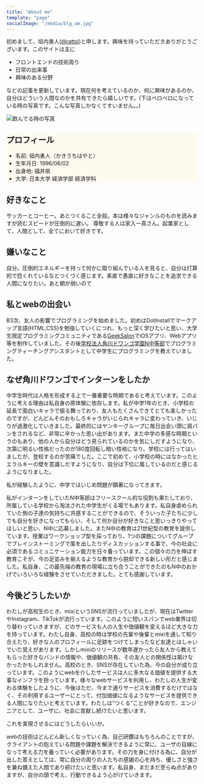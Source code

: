 ```yaml
---
title: "About me"
template: "page"
socialImage: "/media/blg_am.jpg"
---
```


初めまして、垣内勇人([@rattsl](https://twitter.com/rattsl))と申します。興味を持っていただきありがとうございます。このサイトは主に

* フロントエンドの技術周り
* 日常の出来事
* 興味のある分野

などの記事を更新しています。現在何を考えているのか、何に興味があるのか、自分はどういう人間なのかを共有できたら嬉しいです。(下はベロベロになっている時の写真です。こんな写真しかなくてすいません。。)

![飲んでる時の写真](/media/blg_am.jpg)

<div style="background-color: #fffaf0;">

## プロフィール

* 名前: 垣内勇人（かきうちはやと）
* 生年月日: 1996/06/02
* 出身地: 福井県
* 大学: 日本大学 経済学部 経済学科

</div>

## 好きなこと
サッカーとコーヒー。あとつくること全般。本は様々なジャンルのものを読みますが読むスピードが圧倒的に遅い。 
尊敬する人は家入一真さん。起業家として、人間として、全てにおいて好きです。

## 嫌いなこと
自分。圧倒的エネルギーを持って何かに取り組んでいる人を見ると、自分は打算的で捻くれているなとつくづく感じます。素直で愚直に好きなことを追求できる人間になりたい。あと朝が弱いので

## 私とwebの出会い

B3次、友人の影響でプログラミングを始めました。初めはDotInstallでマークアップ言語(HTML,CSS)を勉強していくにつれ、もっと深く学びたいと思い、大学生限定プログラミングコミュニティである[GeekSalon](https://geek-salon.com/)でiOSアプリ、Webアプリ等を制作していました。その後[学校法人角川ドワンゴ学園N中等部](https://n-jr.jp/)でプログラミングティーチングアシスタントとして中学生にプログラミングを教えていました。

## なぜ角川ドワンゴでインターンをしたか

中学生時代は人格を形成する上で一番重要な時期であると考えています。このように考える理由は私自身の原体験に依存します。私が中学1年のとき、小学校の延長で面白いキャラで振る舞っており、友人もたくさんできてとても楽しかったのですが、どんどんそのおもしろキャラがいじられキャラに変わっていき、いじりが過激化していきました。最終的にはヤンキーグループに毎日出会い頭に肩パンをされるなど、非常に辛かった思い出があります。また中学の多感な時期というのもあり、他の人から自分はどう見られているのかを気にしだすようになり、次第に明るい性格だったのが180度回転し暗い性格になり、学校には行ってはいましたが、登校するのが苦痛でした。ここで初めて、小学校の時にはなかったヒエラルキーの壁を意識しだすようになり、自分は下位に属しているのだと感じるようになりました。

私が経験したように、中学ではいじめ問題が顕著になってきます。

私がインターンをしていたN中等部はフリースクール的な役割も果たしており、所属している学校から淘汰された中学生がくる場でもあります。私自身虐められていた側の子達の気持ちに共感することができるので、そういった子たちに少しでも自分を好きになってもらい、そして何か自分が好きなこと思いっきりやってほしいと思い、N中に応募しました。またN中の教育は21世紀型の教育を提供しています。授業はワークショップ型を採っており、1つの課題についてグループでブレインストーミングで案を出したりディスカッションする事で、今の社会に必須であるコミュニケーション能力を日々養っています。この個々の力を伸ばす教育こそが、今の足並みを揃えるような教育から脱却できる新しい形だと感じました。私自身、この最先端の教育の現場に立ち合うことができたのもN中のおかげでいろいろな経験をさせていただきました。とても感謝しています。

## 今後どうしたいか
わたしが高校生のとき、mixiというSNSが流行っていましたが、現在はTwitterやInstagram、TikTokが流行っています。このように短いスパンでweb業界は切り替わっていきますが、どのサービスも人の人生や価値観を変えるほど大きな力を持っています。わたし自身、高校の時は学校の先輩や後輩とmixiを通して知り合えたり、好きな人のプロフィールに足跡をつけてしまったなど友達とはしゃいでいた覚えがあります。しかしmixiのリリースが数年遅かったら友人から教えてもらった好きなバンドの情報や、価値観の共有、その友人との関係性は築けなかったかもしれません。高校のとき、SNSが存在していた為、今の自分が成り立っています。このようにwebを介したサービスは人に多大なる価値を提供する大事なインフラを担っています。様々なwebサービスを利用し、わたしの人生が変わる体験をしたように、今後はただ、今まで通りサービスを消費するだけではなく、その利用するユーザーにとって、付加価値になるようなサービスを提供できる人間になりたいと考えています。わたしは”つくる”ことが好きなので、エンジニアとして、ユーザに、社会に貢献し続けたいと思います。

これを実現させるにはどうしたらいいか。

webの技術はどんどん新しくなっていく為、自己研鑽はもちろんのことですが、クライアントの抱えている問題や課題を解決できるように常に、ユーザの目線になって考える力を養っていく必要があります。その力を身に付ける為に、自分が出した答えとしては、常に自分の周りの人たちの感謝の心を持ち、優しさと強さを兼ね備えた人間であり続けたいと思います。私自身、まだまだ至らぬ点がありますが、自分の頭で考え、行動できるよう心がけていきます。




